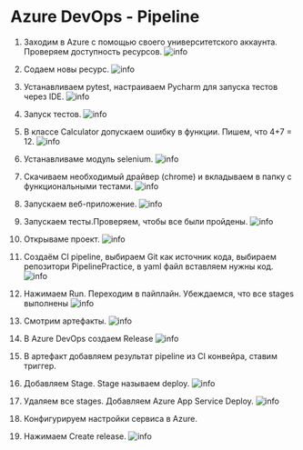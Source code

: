 # Azure DevOps - Pipeline
1. Заходим в Azure с помощью своего университетского аккаунта. Проверяем доступность ресурсов.
![info](./Images/1.jpg)

2. Содаем новы ресурс.
![info](./Images/2.jpg)

3. Устанавливаем pytest, настраиваем Pycharm для запуска тестов через IDE.
![info](./Images/3.jpg)

4. Запуск тестов.
![info](./Images/4.jpg)

5. В классе Calculator допускаем ошибку в функции. Пишем, что 4+7 = 12.
![info](./Images/5.jpg)

6. Устанавливаме модуль selenium.
![info](./Images/6.jpg)

7. Скачиваем необходимый драйвер (chrome) и вкладываем в папку с функциональными тестами.
![info](./Images/7.jpg)

8. Запускаем веб-приложение.
![info](./Images/8.jpg)

9. Запускаем тесты.Проверяем, чтобы все были пройдены.
![info](./Images/9.jpg)

10. Открываме проект.
![info](./Images/10.jpg)

11. Создаём CI pipeline, выбираем Git как источник кода, выбираем репозитори PipelinePractice, в yaml файл вставляем нужны код.
![info](./Images/11.jpg)

12. Нажимаем Run. Переходим в пайплайн. Убеждаемся, что все stages выполнены
![info](./Images/12.jpg)

13. Смотрим артефакты.
![info](./Images/13.jpg)

14. В Azure DevOps создаем Release
![info](./Images/14.jpg)

15. В артефакт добавляем результат pipeline из CI конвейра, ставим триггер. 
16. Добавляем Stage. Stage называем deploy.
![info](./Images/15.jpg)

17. Удаляем все stages. Добавляем Azure App Service Deploy.
![info](./Images/16.jpg)

18. Конфигурируем настройки сервиса в Azure.
19. Нажимаем Create release. 
![info](./Images/17.jpg)

